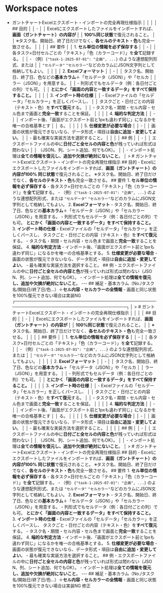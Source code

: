 # Workspace notes

- ガントチャートExcelエクスポート・インポートの完全再現仕様指示 │ │ │ │ ## 目的 │ │ - │ │ Excelにエクスポートしたファイルをインポートすれば、**画面（ガントチャート）の内容が │ │ 100%同じ状態**で復元されること。 │ │ ※タスク名、開始日、終了日だけでなく、**各セルのテキスト・色**も完全一致させる。 │ │ │ │ ## 要件 │ │ 1. **セル単位の情報を必ず保存する** │ │ - │ │ 各タスク×日付セルごとの「テキスト」「色（カラーコード）」を**全て**記録する。 │ │ - （例）`{"task-1-2025-07-01": "企画", ...}` のような連想配列形式、または │ │ `"セルデータ"` `"セルカラー"`などのカラムにJSON文字列として格納してもよい。 │ │ │ │ 2. **Excelフォーマット** │ │ - │ │ タスク名、開始日、終了日、色などの**基本カラム**＋「セルデータ（JSON）」や「セルカ │ │ ラー（JSON）」を用意する。 │ │ - 列形式でもセルデータ（例：各日付ごとの列）でも可。 │ │ **とにかく「画面の内容と一致するデータ」をすべて保持すること。** │ │ │ │ 3. **インポート時の仕様** │ │ - Excelファイルの「セルデータ」「セルカラー」を正しくパースし、 │ │ タスクごと・日付ごとの内容（テキスト・色）を**すべて復元**する。 │ │ - タスク名・期間・セル内容・セル色まで画面と**完全一致**することを保証。 │ │ │ │ 4. **端的な判定方法** │ │ - │ │ インポート後、「画面がエクスポート前と1pxも違わず同じ」になるかを唯一の合格基準とす │ │ る。 │ │ │ │ 5. **仕様変更が必要な場合** │ │ - │ │ 画面の状態が復元できないなら、データ形式・項目は**自由に追加・変更してよい**。 │ │ - 最も確実な実装方法を選択すること。 │ │ │ │ ## 例 │ │ - │ │ エクスポートファイルの中に**日付ごと全セルの内容と色**が残っていれば形式は問わない │ │ （JSON、列、シート追加、何でもOK）。 │ │ - インポート処理は**全ての情報を復元し、追加や欠損が絶対にないこと**。 │ > # ガントチャートExcelエクスポート・インポートの完全再現仕様指示 ## 目的 - Excelにエクスポートしたファイルをインポートすれば、**画面（ガントチャート）の内容が100% 同じ状態**で復元されること。 ※タスク名、開始日、終了日だけでなく、**各セルのテキスト・色**も完全一致させる。 ## 要件 1. **セル単位の情報を必ず保存する** - 各タスク×日付セルごとの「テキスト」「色（カラーコード）」を**全て**記録する。 - （例）`{"task-1-2025-07-01": "企画", ...}` のような連想配列形式、または `"セルデータ"` `"セルカラー"`などのカラムにJSON文字列として格納してもよい。 2. **Excelフォーマット** - タスク名、開始日、終了日、色などの**基本カラム**＋「セルデータ（JSON）」や「セルカラー （JSON）」を用意する。 - 列形式でもセルデータ（例：各日付ごとの列）でも可。 **とにかく「画面の内容と一致するデータ」をすべて保持すること。** 3. **インポート時の仕様** - Excelファイルの「セルデータ」「セルカラー」を正しくパースし、 タスクごと・日付ごとの内容（テキスト・色）を**すべて復元**する。 - タスク名・期間・セル内容・セル色まで画面と**完全一致**することを保証。 4. **端的な判定方法** - インポート後、「画面がエクスポート前と1pxも違わず同じ」になるかを唯一の合格基準とする。 5. **仕様変更が必要な場合** - 画面の状態が復元できないなら、データ形式・項目は**自由に追加・変更してよい**。 - 最も確実な実装方法を選択すること。 ## 例 - エクスポートファイルの中に**日付ごと全セルの内容と色**が残っていれば形式は問わない（JSO N、列、シート追加、何でもOK）。 - インポート処理は**全ての情報を復元し、追加や欠損が絶対にないこと**。 --- ## 補足 - 基本カラム（No./タスク名/開始日/終了日/色…）＋**セル内容・セルカラーの全情報** - 画面と同じ状態を100%復元できない場合は実装NG ╭─────────────────────────────────────────────────────────────────────────────────────╮ │ > # ガントチャートExcelエクスポート・インポートの完全再現仕様指示 │ │ │ │ ## 目的 │ │ - │ │ Excelにエクスポートしたファイルをインポートすれば、**画面（ガントチャート）の内容が │ │ 100%同じ状態**で復元されること。 │ │ ※タスク名、開始日、終了日だけでなく、**各セルのテキスト・色**も完全一致させる。 │ │ │ │ ## 要件 │ │ 1. **セル単位の情報を必ず保存する** │ │ - │ │ 各タスク×日付セルごとの「テキスト」「色（カラーコード）」を**全て**記録する。 │ │ - （例）`{"task-1-2025-07-01": "企画", ...}` のような連想配列形式、または │ │ `"セルデータ"` `"セルカラー"`などのカラムにJSON文字列として格納してもよい。 │ │ │ │ 2. **Excelフォーマット** │ │ - │ │ タスク名、開始日、終了日、色などの**基本カラム**＋「セルデータ（JSON）」や「セルカ │ │ ラー（JSON）」を用意する。 │ │ - 列形式でもセルデータ（例：各日付ごとの列）でも可。 │ │ **とにかく「画面の内容と一致するデータ」をすべて保持すること。** │ │ │ │ 3. **インポート時の仕様** │ │ - Excelファイルの「セルデータ」「セルカラー」を正しくパースし、 │ │ タスクごと・日付ごとの内容（テキスト・色）を**すべて復元**する。 │ │ - タスク名・期間・セル内容・セル色まで画面と**完全一致**することを保証。 │ │ │ │ 4. **端的な判定方法** │ │ - │ │ インポート後、「画面がエクスポート前と1pxも違わず同じ」になるかを唯一の合格基準とす │ │ る。 │ │ │ │ 5. **仕様変更が必要な場合** │ │ - │ │ 画面の状態が復元できないなら、データ形式・項目は**自由に追加・変更してよい**。 │ │ - 最も確実な実装方法を選択すること。 │ │ │ │ ## 例 │ │ - │ │ エクスポートファイルの中に**日付ごと全セルの内容と色**が残っていれば形式は問わない │ │ （JSON、列、シート追加、何でもOK）。 │ │ - インポート処理は**全ての情報を復元し、追加や欠損が絶対にないこと**。 │ > # ガントチャートExcelエクスポート・インポートの完全再現仕様指示 ## 目的 - Excelにエクスポートしたファイルをインポートすれば、**画面（ガントチャート）の内容が100% 同じ状態**で復元されること。 ※タスク名、開始日、終了日だけでなく、**各セルのテキスト・色**も完全一致させる。 ## 要件 1. **セル単位の情報を必ず保存する** - 各タスク×日付セルごとの「テキスト」「色（カラーコード）」を**全て**記録する。 - （例）`{"task-1-2025-07-01": "企画", ...}` のような連想配列形式、または `"セルデータ"` `"セルカラー"`などのカラムにJSON文字列として格納してもよい。 2. **Excelフォーマット** - タスク名、開始日、終了日、色などの**基本カラム**＋「セルデータ（JSON）」や「セルカラー （JSON）」を用意する。 - 列形式でもセルデータ（例：各日付ごとの列）でも可。 **とにかく「画面の内容と一致するデータ」をすべて保持すること。** 3. **インポート時の仕様** - Excelファイルの「セルデータ」「セルカラー」を正しくパースし、 タスクごと・日付ごとの内容（テキスト・色）を**すべて復元**する。 - タスク名・期間・セル内容・セル色まで画面と**完全一致**することを保証。 4. **端的な判定方法** - インポート後、「画面がエクスポート前と1pxも違わず同じ」になるかを唯一の合格基準とする。 5. **仕様変更が必要な場合** - 画面の状態が復元できないなら、データ形式・項目は**自由に追加・変更してよい**。 - 最も確実な実装方法を選択すること。 ## 例 - エクスポートファイルの中に**日付ごと全セルの内容と色**が残っていれば形式は問わない（JSO N、列、シート追加、何でもOK）。 - インポート処理は**全ての情報を復元し、追加や欠損が絶対にないこと**。 --- ## 補足 - 基本カラム（No./タスク名/開始日/終了日/色…）＋**セル内容・セルカラーの全情報** - 画面と同じ状態を100%復元できない場合は実装NG 修正
